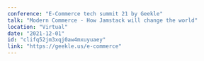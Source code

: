 ```yaml
---
conference: "E-Commerce tech summit 21 by Geekle"
talk: "Modern Commerce - How Jamstack will change the world"
location: "Virtual"
date: "2021-12-01"
id: "clifq52jm3xqj0aw4mxuyuaey"
link: "https://geekle.us/e-commerce"
---
```


